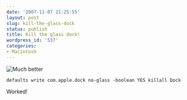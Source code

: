 ```yaml
---
date: '2007-11-07 21:25:55'
layout: post
slug: kill-the-glass-dock
status: publish
title: Kill the glass dock!
wordpress_id: '537'
categories:
- Macintosh
---
```





![Much better](http://www.phfactor.net/wp-pics/no-more-glass.jpg)


`
defaults write com.apple.dock no-glass -boolean YES
killall Dock
`

Worked!
